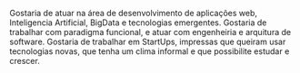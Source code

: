   Gostaria de atuar na área de desenvolvimento de aplicações web, 
Inteligencia Artificial, BigData e tecnologias emergentes.
Gostaria de trabalhar com paradigma funcional, e atuar com
engenheiria e arquitura de software.
  Gostaria de trabalhar em StartUps, impressas que queiram usar
tecnologias novas, que tenha um clima informal e que possibilite
estudar e crescer.
